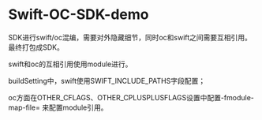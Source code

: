 # Swift-OC-SDK-demo
SDK进行swift/oc混编，需要对外隐藏细节，同时oc和swift之间需要互相引用。最终打包成SDK。

swift和oc的互相引用使用module进行。

buildSetting中，swift使用SWIFT_INCLUDE_PATHS字段配置；

oc方面在OTHER_CFLAGS、OTHER_CPLUSPLUSFLAGS设置中配置-fmodule-map-file= 来配置module引用。

